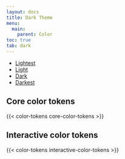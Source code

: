 ```yaml
---
layout: docs
title: Dark Theme
menu:
  main:
    parent: Color
toc: true
tab: dark
---
```

<div class="nav-tabs">
  <ul>
    <li><a href="/guidelines/color/">Lightest</a></li>
    <li><a href="/guidelines/color/light">Light</a></li>
    <li class="active"><a href="/guidelines/color/dark">Dark</a></li>
    <li><a href="/guidelines/color/darkest">Darkest</a></li>
  </ul>
</div>

## Core color tokens
{{< color-tokens core-color-tokens >}}

## Interactive color tokens
{{< color-tokens interactive-color-tokens >}}